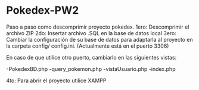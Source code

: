 # Pokedex-PW2
Paso a paso como descomprimir proyecto pokedex.
1ero: Descomprimir el archivo ZIP
2do: Insertar archivo .SQL en la base de datos local
3ero: Cambiar la configuración de su base de datos para adaptarla al proyecto en la carpeta config/ config.ini. (Actualmente está en el puerto 3306)

En caso de que utilice otro puerto, cambiarlo en las siguientes vistas:

-PokedexBD.php
-query_pokemon.php
-vistaUsuario.php
-index.php

4to: Para abrir el proyecto utilice XAMPP


